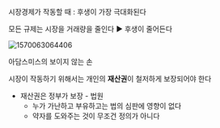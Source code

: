 시장경제가 작동할 때 : 후생이 가장 극대화된다

모든 규제는 시장을 거래량을 줄인다 :arrow_forward: 후생이 줄어든다

![1570063064406](C:\Users\user\AppData\Roaming\Typora\typora-user-images\1570063064406.png)

아담스미스의 보이지 않는 손

시장이 작동하기 위해서는 개인의 **재산권**이 철저하게 보장되어야 한다

- 재산권은 정부가 보장 - 법원
  - 누가 가난하고 부유하고는 법의 심판에 영향이 없다
  - 약자를 도와주는 것이 무조건 정의가 아니다

